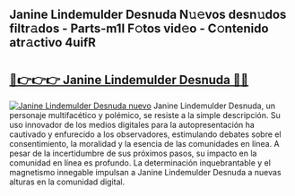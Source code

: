 ## Janine Lindemulder Desnuda N𝚞𝚎vos desn𝚞dos filtr𝚊dos - Parts-m1I F𝚘tos vid𝚎o - C𝚘ntenido atr𝚊ctivo 4uifR

# <h2><a href="http://mb04d0.tromn.icu/?c=Janine+Lindemulder+Desnuda">🔗👉👉👉 Janine Lindemulder Desnuda 🔗🔗</a></h2>

[![Janine Lindemulder Desnuda nuevo](https://i.imgur.com/pEAQMta.gif)](http://mb04d0.tromn.icu/?c=Janine+Lindemulder+Desnuda)
Janine Lindemulder Desnuda, un personaje multifacético y polémico, se resiste a la simple descripción. Su uso innovador de los medios digitales para la autopresentación ha cautivado y enfurecido a los observadores, estimulando debates sobre el consentimiento, la moralidad y la esencia de las comunidades en línea. A pesar de la incertidumbre de sus próximos pasos, su impacto en la comunidad en línea es profundo. La determinación inquebrantable y el magnetismo innegable impulsan a Janine Lindemulder Desnuda a nuevas alturas en la comunidad digital.
